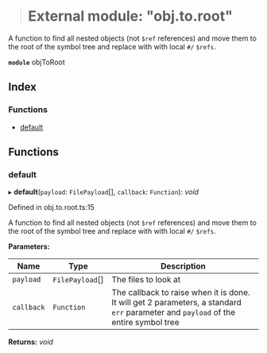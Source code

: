 > # External module: "obj.to.root"

A function to find all nested objects (not `$ref` references) and move them to the root of the symbol tree and replace with with
local `#/` `$refs`.

**`module`** objToRoot

## Index

### Functions

* [default](_obj_to_root_.md#default)

## Functions

###  default

▸ **default**(`payload`: `FilePayload`[], `callback`: `Function`): *void*

Defined in obj.to.root.ts:15

A function to find all nested objects (not `$ref` references) and move them to the root of the symbol tree and replace with with
local `#/` `$refs`.

**Parameters:**

Name | Type | Description |
------ | ------ | ------ |
`payload` | `FilePayload`[] | The files to look at |
`callback` | `Function` | The callback to raise when it is done. It will get 2 parameters, a standard `err` parameter and `payload` of the entire symbol tree  |

**Returns:** *void*